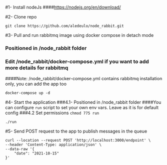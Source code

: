 #1- Install nodeJs
####https://nodejs.org/en/download/

#2- Clone repo
```shell
git clone https://github.com/aledeulo/node_rabbit.git
```

#3- Pull and run rabbitmq image using docker compose in detach mode
### Positioned in /node_rabbit folder
### Edit /node_rabbit/docker-compose.yml if you want to add more details for rabbitmq
####Note: /node_rabbit/docker-compose.yml contains rabbitmq installation only, you can add the app too
```shell
docker-compose up -d
```

#4- Start the application
###4.1- Positioned in /node_rabbit folder
####You can configure `run` script to set your own env vars. Leave as it is for default config
###4.2 Set permissions `chmod 775 run`
```shell
./run
```

#5- Send POST request to the app to publish messages in the queue
```shell
curl --location --request POST 'http://localhost:3000/endpoint' \
--header 'Content-Type: application/json' \
--data-raw '{
    "date": "2021-10-15"
}'
```
